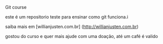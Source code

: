 Git course

este é um repositorio teste para ensinar como git funciona.i

saiba mais em [willianjusten.com.br] (http://willianjusten.com.br)

gostou do curso e quer mais ajude com uma doação, até um café é valido

